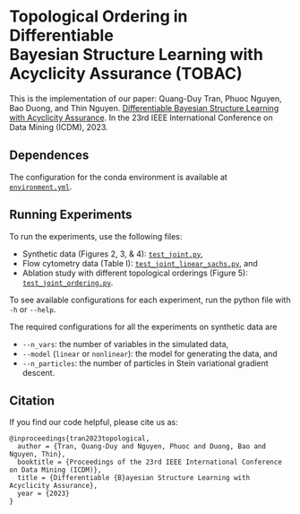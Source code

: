 # Topological Ordering in Differentiable Bayesian Structure Learning with Acyclicity Assurance (TOBAC)
This is the implementation of our paper: Quang-Duy Tran, Phuoc Nguyen, Bao Duong, and Thin Nguyen. [Differentiable Bayesian Structure Learning with Acyclicity Assurance](https://arxiv.org/abs/2309.01392). In the 23rd IEEE International Conference on Data Mining (ICDM), 2023.

## Dependences 
The configuration for the conda environment is available at [```environment.yml```](environment.yml).

## Running Experiments
To run the experiments, use the following files:
- Synthetic data (Figures 2, 3, & 4): [```test_joint.py```](test_joint.py),
- Flow cytometry data (Table I): [```test_joint_linear_sachs.py```](test_joint_linear_sachs.py), and
- Ablation study with different topological orderings (Figure 5): [```test_joint_ordering.py```](test_joint_ordering.py).

To see available configurations for each experiment, run the python file with ```-h``` or ```--help```.

The required configurations for all the experiments on synthetic data are 
- ```--n_vars```: the number of variables in the simulated data,
- ```--model``` (```linear``` or ```nonlinear```): the model for generating the data, and
- ```--n_particles```: the number of particles in Stein variational gradient descent.

## Citation
If you find our code helpful, please cite us as:
```
@inproceedings{tran2023topological,
  author = {Tran, Quang-Duy and Nguyen, Phuoc and Duong, Bao and Nguyen, Thin},
  booktitle = {Proceedings of the 23rd IEEE International Conference on Data Mining (ICDM)},
  title = {Differentiable {B}ayesian Structure Learning with Acyclicity Assurance},
  year = {2023}
}
```
